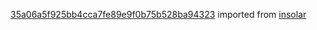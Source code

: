 [35a06a5f925bb4cca7fe89e9f0b75b528ba94323](https://github.com/insolar/insolar/commit/35a06a5f925bb4cca7fe89e9f0b75b528ba94323) imported from [insolar](https://github.com/insolar/insolar)

